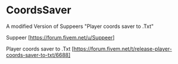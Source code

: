 # CoordsSaver
A modified Version of Suppeers "Player coords saver to .Txt"  
  
  
Suppeer [https://forum.fivem.net/u/Suppeer]  
  
Player coords saver to .Txt [https://forum.fivem.net/t/release-player-coords-saver-to-txt/6688]  
  
